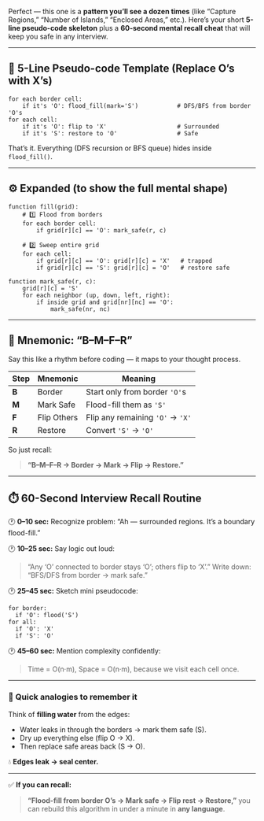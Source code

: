 Perfect — this one is a **pattern you’ll see a dozen times** (like “Capture Regions,” “Number of Islands,” “Enclosed Areas,” etc.).
Here’s your short **5-line pseudo-code skeleton** plus a **60-second mental recall cheat** that will keep you safe in any interview.

---

## 🧠 5-Line Pseudo-code Template (Replace O’s with X’s)

```
for each border cell:
    if it's 'O': flood_fill(mark='S')           # DFS/BFS from border 'O's
for each cell:
    if it's 'O': flip to 'X'                    # Surrounded
    if it's 'S': restore to 'O'                 # Safe
```

That’s it.
Everything (DFS recursion or BFS queue) hides inside `flood_fill()`.

---

## ⚙️ Expanded (to show the full mental shape)

```
function fill(grid):
    # 1️⃣ Flood from borders
    for each border cell:
        if grid[r][c] == 'O': mark_safe(r, c)

    # 2️⃣ Sweep entire grid
    for each cell:
        if grid[r][c] == 'O': grid[r][c] = 'X'   # trapped
        if grid[r][c] == 'S': grid[r][c] = 'O'   # restore safe

function mark_safe(r, c):
    grid[r][c] = 'S'
    for each neighbor (up, down, left, right):
        if inside grid and grid[nr][nc] == 'O':
            mark_safe(nr, nc)
```

---

## 🎯 Mnemonic: **“B–M–F–R”**

Say this like a rhythm before coding — it maps to your thought process.

| Step  | Mnemonic    | Meaning                          |
| ----- | ----------- | -------------------------------- |
| **B** | Border      | Start only from border `'O'`s    |
| **M** | Mark Safe   | Flood-fill them as `'S'`         |
| **F** | Flip Others | Flip any remaining `'O'` → `'X'` |
| **R** | Restore     | Convert `'S'` → `'O'`            |

So just recall:

> **“B–M–F–R → Border → Mark → Flip → Restore.”**

---

## ⏱️ 60-Second Interview Recall Routine

🕐 **0–10 sec:**
Recognize problem: “Ah — surrounded regions. It’s a boundary flood-fill.”

🕐 **10–25 sec:**
Say logic out loud:

> “Any ‘O’ connected to border stays ‘O’; others flip to ‘X’.”
> Write down: “BFS/DFS from border → mark safe.”

🕐 **25–45 sec:**
Sketch mini pseudocode:

```
for border:
  if 'O': flood('S')
for all:
  if 'O': 'X'
  if 'S': 'O'
```

🕐 **45–60 sec:**
Mention complexity confidently:

> Time = O(n·m), Space = O(n·m), because we visit each cell once.

---

### 🔑 Quick analogies to remember it

Think of **filling water** from the edges:

* Water leaks in through the borders → mark them safe (S).
* Dry up everything else (flip O → X).
* Then replace safe areas back (S → O).

💧 **Edges leak → seal center.**

---

✅ **If you can recall:**

> **“Flood-fill from border O’s → Mark safe → Flip rest → Restore,”**
> you can rebuild this algorithm in under a minute in **any language**.